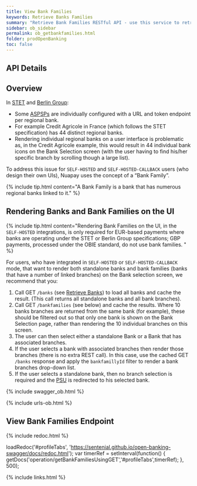 ```yaml
---
title: View Bank Families
keywords: Retrieve Banks Families
summary: "Retrieve Bank Families RESTful API - use this service to retrieve the list of bank families"
sidebar: ob_sidebar
permalink: ob_getbankfamilies.html
folder: prodOpenBanking
toc: false
---
```


## API Details

## Overview

In <a href="#" data-toggle="tooltip" data-original-title="{{site.data.glossary.stet}}">STET</a> and <a href="#" data-toggle="tooltip" data-original-title="{{site.data.glossary.berlin-group}}">Berlin Group</a>:

* Some <a href="#" data-toggle="tooltip" data-original-title="{{site.data.glossary.aspsp}}">ASPSPs</a> are individually configured with a URL and token endpoint per regional bank.
* For example Credit Agricole in France (which follows the STET specification) has 44 distinct regional banks.
* Rendering individual regional banks on a user interface is problematic as, in the Credit Agricole example, this would result in 44 individual bank icons on the Bank Selection screen (with the user having to find his/her specific branch by scrolling though a large list).

To address this issue for `SELF-HOSTED` and `SELF-HOSTED-CALLBACK` users (who design their own UIs), Nuapay uses the concept of a “Bank Family”.

{% include tip.html content="A Bank Family is a bank that has numerous regional banks linked to it." %}

## Rendering Banks and Bank Families on the UI

{% include tip.html content="Rendering Bank Families on the UI, in the `SELF-HOSTED` integrations, is only required for EUR-based payments where banks are operating under the STET or Berlin Group specifications; GBP payments, processed under the OBIE standard, do not use bank families. " %}

For users, who have integrated in `SELF-HOSTED` or `SELF-HOSTED-CALLBACK` mode, that want to render both standalone banks and bank families (banks that have a number of linked branches) on the Bank selection screen, we recommend that you:

1. Call GET `/banks` (see [Retrieve Banks](ob_getbank.html)) to load all banks and cache the result. (This call returns all standalone banks and all bank branches).
1. Call GET `/bankfamilies` (see below) and cache the results. Where 10 banks branches are returned from the same bank (for example), these should be filtered out so that only one bank is shown on the Bank Selection page, rather than rendering the 10 individual branches on this screen.
1. The user can then select either a standalone Bank or a Bank that has associated branches.
1. If the user selects a bank with associated branches then render those branches (there is no extra REST call). In this case, use the cached GET `/banks` response and apply the `bankfamillyId` filter to render a bank branches drop-down list.
1. If the user selects a standalone bank, then no branch selection is required and the <a href="#" data-toggle="tooltip" data-original-title="{{site.data.glossary.psu}}">PSU</a> is redirected to his selected bank.

{% include swagger_ob.html %}


{% include urls-ob.html %}


## View Bank Families Endpoint

<ul id="profileTabs" class="nav nav-tabs">


</ul>

 {% include redoc.html %}

loadRedoc('#profileTabs', 'https://sentenial.github.io/open-banking-swagger/docs/redoc.html');
var timerRef = setInterval(function() { getDocs('operation/getBankFamiliesUsingGET','#profileTabs',timerRef); }, 500);


</script>


<div id="mydiv"></div>


</div>



</div>


{% include links.html %}
